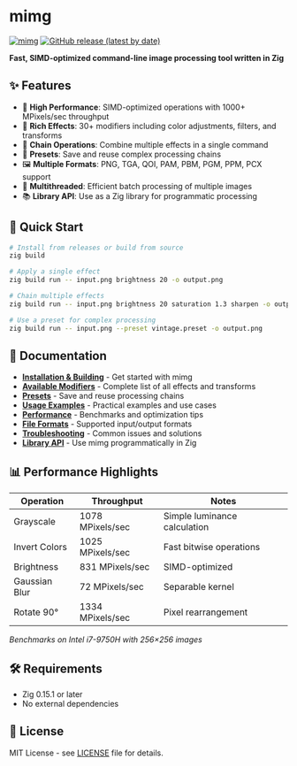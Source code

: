 # mimg

[![mimg](https://github.com/brian-sinquin/mimg/actions/workflows/dev.yml/badge.svg)](https://github.com/brian-sinquin/mimg/actions/workflows/dev.yml) [![GitHub release (latest by date)](https://img.shields.io/github/v/release/brian-sinquin/mimg?label=ver)](https://github.com/brian-sinquin/mimg/releases/latest)

**Fast, SIMD-optimized command-line image processing tool written in Zig**

## ✨ Features

- 🚀 **High Performance**: SIMD-optimized operations with 1000+ MPixels/sec throughput
- 🎨 **Rich Effects**: 30+ modifiers including color adjustments, filters, and transforms
- 🔗 **Chain Operations**: Combine multiple effects in a single command
- 📝 **Presets**: Save and reuse complex processing chains
- 🖼️ **Multiple Formats**: PNG, TGA, QOI, PAM, PBM, PGM, PPM, PCX support
- 🧵 **Multithreaded**: Efficient batch processing of multiple images
- 📚 **Library API**: Use as a Zig library for programmatic processing

## 🚀 Quick Start

```bash
# Install from releases or build from source
zig build

# Apply a single effect
zig build run -- input.png brightness 20 -o output.png

# Chain multiple effects
zig build run -- input.png brightness 20 saturation 1.3 sharpen -o output.png

# Use a preset for complex processing
zig build run -- input.png --preset vintage.preset -o output.png
```

## 📖 Documentation

- **[Installation & Building](docs/installation.md)** - Get started with mimg
- **[Available Modifiers](docs/modifiers.md)** - Complete list of all effects and transforms
- **[Presets](docs/presets.md)** - Save and reuse processing chains
- **[Usage Examples](docs/examples.md)** - Practical examples and use cases
- **[Performance](docs/performance.md)** - Benchmarks and optimization tips
- **[File Formats](docs/formats.md)** - Supported input/output formats
- **[Troubleshooting](docs/troubleshooting.md)** - Common issues and solutions
- **[Library API](docs/library.md)** - Use mimg programmatically in Zig

## 📊 Performance Highlights

| Operation | Throughput | Notes |
|-----------|------------|-------|
| Grayscale | 1078 MPixels/sec | Simple luminance calculation |
| Invert Colors | 1025 MPixels/sec | Fast bitwise operations |
| Brightness | 831 MPixels/sec | SIMD-optimized |
| Gaussian Blur | 72 MPixels/sec | Separable kernel |
| Rotate 90° | 1334 MPixels/sec | Pixel rearrangement |

*Benchmarks on Intel i7-9750H with 256×256 images*

## 🛠️ Requirements

- Zig 0.15.1 or later
- No external dependencies

## 📄 License

MIT License - see [LICENSE](LICENSE) file for details.
